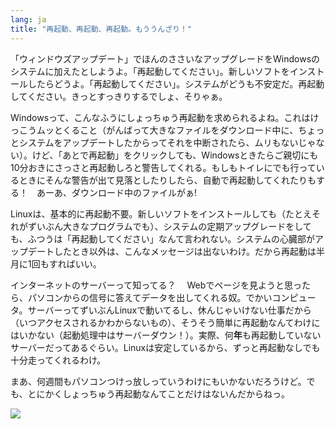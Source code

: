 ```yaml
---
lang: ja
title: "再起動、再起動、再起動。もううんざり！"
---
```


「ウィンドウズアップデート」でほんのささいなアップグレードをWindowsのシステムに加えたとしようよ。「再起動してください」。新しいソフトをインストールしたらどうよ。「再起動してください」。システムがどうも不安定だ。再起動してください。きっとすっきりするでしょ、そりゃぁ。

Windowsって、こんなふうにしょっちゅう再起動を求められるよね。これはけっこうムッとくること（がんばって大きなファイルをダウンロード中に、ちょっとシステムをアップデートしたからってそれを中断されたら、ムリもないじゃない）。けど、「あとで再起動」をクリックしても、Windowsときたらご親切にも10分おきにさっさと再起動しろと警告してくれる。もしもトイレにでも行っているときにそんな警告が出て見落としたりしたら、自動で再起動してくれたりもする！　あーあ、ダウンロード中のファイルがぁ!

Linuxは、基本的に再起動不要。新しいソフトをインストールしても（たとえそれがずいぶん大きなプログラムでも）、システムの定期アップグレードをしても、ふつうは「再起動してください」なんて言われない。システムの心臓部がアップデートしたとき以外は、こんなメッセージは出ないわけ。だから再起動は半月に1回もすればいい。

インターネットのサーバーって知ってる？　
Webでページを見ようと思ったら、パソコンからの信号に答えてデータを出してくれる奴。でかいコンピュータ。サーバーってずいぶんLinuxで動いてるし、休んじゃいけない仕事だから（いつアクセスされるかわからないもの）、そうそう簡単に再起動なんてわけにはいかない（起動処理中はサーバーダウン！）。実際、何<b>年</b>も再起動していないサーバーだってあるぐらい。Linuxは安定しているから、ずっと再起動なしでも十分走ってくれるわけ。

まあ、何週間もパソコンつけっ放しっていうわけにもいかないだろうけど。でも、とにかくしょっちゅう再起動なんてことだけはないんだからねっ。

<img src="Images/reboot_all_the_time_thumb.png" />




